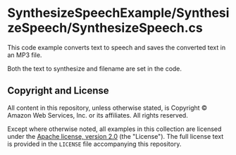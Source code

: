 # SynthesizeSpeechExample/SynthesizeSpeech/SynthesizeSpeech.cs

This code example converts text to speech
and saves the converted text in an MP3 file.

Both the text to synthesize and filename are set in the code.

## Copyright and License

All content in this repository, unless otherwise stated, is 
Copyright © Amazon Web Services, Inc. or its affiliates. All rights reserved.

Except where otherwise noted, all examples in this collection are licensed under the [Apache
license, version 2.0](https://www.apache.org/licenses/LICENSE-2.0) (the "License"). The full
license text is provided in the `LICENSE` file accompanying this repository.